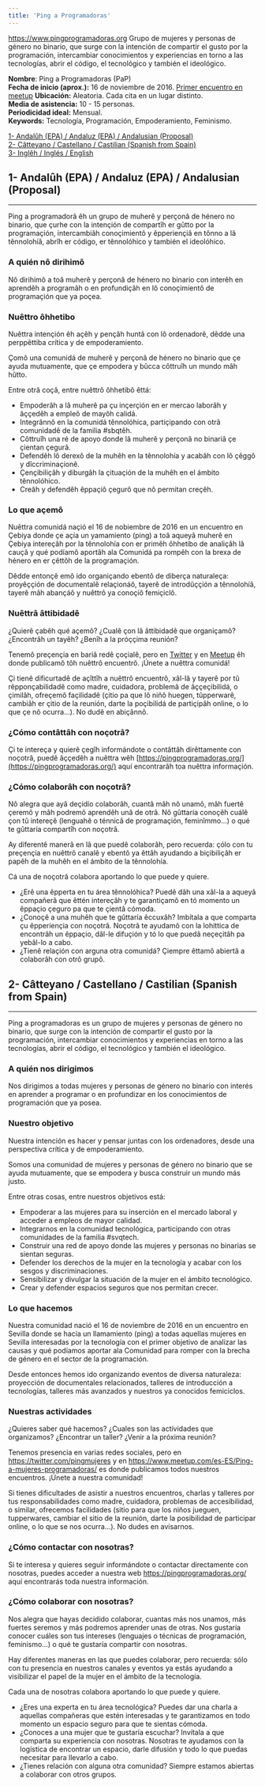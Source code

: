 ```yaml
---
title: 'Ping a Programadoras'
---
```


https://www.pingprogramadoras.org
Grupo de mujeres y personas de género no binario, que surge con la intención de compartir el gusto por la programación, intercambiar conocimientos y experiencias en torno a las tecnologías, abrir el código, el tecnológico y también el ideológico.

**Nombre**: Ping a Programadoras (PaP)  
**Fecha de inicio (aprox.):** 16 de noviembre de 2016. [Primer encuentro en meetup](https://www.meetup.com/es-ES/Ping-a-mujeres-programadoras/events/235355872/)
**Ubicación:** Aleatoria. Cada cita en un lugar distinto.  
**Media de asistencia:** 10 - 15 personas.  
**Periodicidad ideal:** Mensual.  
**Keywords:** Tecnología, Programación, Empoderamiento, Feminismo.  

[1- Andalûh (EPA) / Andaluz (EPA) / Andalusian (Proposal)](#-1--andalh-epa--andaluz-epa--andalusian-proposal)  
[2- Câtteyano / Castellano / Castilian (Spanish from Spain)](#-2--ctteyano--castellano--castilian-spanish-from-spain)  
[3- Inglêh / Inglés / English](#-3--inglh--ingls--english)  



## 1- Andalûh (EPA) / Andaluz (EPA) / Andalusian (Proposal)
-----------------------------------------------------

Ping a programadorâ êh un grupo de muherê y perçonâ de hénero no binario, que çurhe con la intençión de compartîh er gûtto por la programaçión, intercambiâh conoçimientô y êpperiençiâ en tônno a lâ tênnolohíâ, abrîh er código, er tênnolóhico y también el ideolóhico.

### A quién nô dirihimô

Nô dirihimô a toâ muherê y perçonâ de hénero no binario con interêh en aprendêh a programâh o en profundiçâh en lô conoçimientô de programaçión que ya poçea.

### Nuêttro ôhhetibo

Nuêttra intençión êh açêh y pençâh huntâ con lô ordenadorê, dêdde una perppêttiba crítica y de empoderamiento.

Çomô una comunidá de muherê y perçonâ de hénero no binario que çe ayuda mutuamente, que çe empodera y bûcca côttruîh un mundo mâh hûtto.

Entre otrâ coçâ, entre nuêttrô ôhhetibô êttá:

* Empoderâh a lâ muherê pa çu inçerçión en er mercao laborâh y âççedêh a empleô de mayôh calidá.
* Integrânnô en la comunidá tênnolóhica, partiçipando con otrâ comunidadê de la familia #sbqtêh.
* Côttruîh una ré de apoyo donde lâ muherê y perçonâ no binariâ çe çientan çegurâ.
* Defendêh lô derexô de la muhêh en la tênnolohía y acabâh con lô çêggô y dîccriminaçionê.
* Çençibiliçâh y diburgâh la çituaçión de la muhêh en el ámbito tênnolóhico.
* Creâh y defendêh êppaçiô çegurô que nô permitan creçêh.

### Lo que açemô

Nuêttra comunidá naçió el 16 de nobiembre de 2016 en un encuentro en Çebiya donde çe açía un yamamiento (ping) a toâ aqueyâ muherê en Çebiya intereçâh por la tênnolohía con er primêh ôhhetibo de analiçâh lâ cauçâ y qué podíamô aportâh ala Comunidá pa rompêh con la brexa de hénero en er çêttôh de la programaçión.

Dêdde entonçê emô ido organiçando ebentô de diberça naturaleça: proyêççión de documentalê relaçionáô, tayerê de introdûççión a tênnolohíâ, tayerê mâh abançáô y nuêttrô ya conoçíô femiçiclô.

### Nuêttrâ âttibidadê

¿Quierê çabêh qué açemô? ¿Cualê çon lâ âttibidadê que organiçamô? ¿Encontrâh un tayêh? ¿Benîh a la próççima reunión?

Tenemô preçençia en bariâ redê çoçialê, pero en [Twitter](https://twitter.com/pingmujeres) y en [Meetup](https://www.meetup.com/es-ES/Ping-a-mujeres-programadoras/) êh donde publicamô tôh nuêttrô encuentrô. ¡Únete a nuêttra comunidá!

Çi tienê dificurtadê de açîttîh a nuêttrô encuentrô, xâl-lâ y tayerê por tû rêpponçabilidadê como madre, cuidadora, problemâ de âççeçibilidá, o çimilâh, ofreçemô façilidadê (çitio pa que lô niñô huegen, tûpperwarê, cambiâh er çitio de la reunión, darte la poçibilidá de partiçipâh online, o lo que çe nô ocurra...). No dudê en abiçânnô.

### ¿Cómo contâttâh con noçotrâ?

Çi te intereça y quierê çegîh informándote o contâttâh dirêttamente con noçotrâ, puedê âççedêh a nuêttra wêh [https://pingprogramadoras.org/](https://pingprogramadoras.org/) aquí encontrarâh toa nuêttra informaçión.

### ¿Cómo colaborâh con noçotrâ?

Nô alegra que ayâ deçidío colaborâh, cuantâ mâh nô unamô, mâh fuertê çeremô y mâh podremô aprendêh unâ de otrâ. Nô gûttaría conoçêh cuálê çon tû intereçê (lenguahê o ténnicâ de programaçión, feminîmmo…) o qué te gûttaría compartîh con noçotrâ.

Ay diferentê manerâ en lâ que puedê colaborâh, pero recuerda: çólo con tu preçençia en nuêttrô canalê y ebentô ya êttâh ayudando a biçibiliçâh er papêh de la muhêh en el ámbito de la tênnolohía.

Cá una de noçotrâ colabora aportando lo que puede y quiere.

* ¿Erê una êpperta en tu área tênnolóhica? Puedê dâh una xâl-la a aqueyâ compañerâ que êttén intereçâh y te garantiçamô en tó momento un êppaçio çeguro pa que te çientâ cómoda.
* ¿Conoçê a una muhêh que te gûttaría êccuxâh? Imbítala a que comparta çu êpperiençia con noçotrâ. Noçotrâ te ayudamô con la lohíttica de encontrâh un êppaçio, dâl-le difuçión y tó lo que puedâ neçeçitâh pa yebâl-lo a cabo.
* ¿Tienê relaçión con arguna otra comunidá? Çiempre êttamô abiertâ a colaborâh con otrô grupô.

## 2- Câtteyano / Castellano / Castilian (Spanish from Spain)
--------------------------------------------------------

Ping a programadoras es un grupo de mujeres y personas de género no binario, que surge con la intención de compartir el gusto por la programación, intercambiar conocimientos y experiencias en torno a las tecnologías, abrir el código, el tecnológico y también el ideológico.

### A quién nos dirigimos

Nos dirigimos a todas mujeres y personas de género no binario con interés en aprender a programar o en profundizar en los conocimientos de programación que ya posea.

### Nuestro objetivo

Nuestra intención es hacer y pensar juntas con los ordenadores, desde una perspectiva crítica y de empoderamiento.

Somos una comunidad de mujeres y personas de género no binario que se ayuda mutuamente, que se empodera y busca construir un mundo más justo.

Entre otras cosas, entre nuestros objetivos está:

* Empoderar a las mujeres para su inserción en el mercado laboral y acceder a empleos de mayor calidad.
* Integrarnos en la comunidad tecnológica, participando con otras comunidades de la familia #svqtech.
* Construir una red de apoyo donde las mujeres y personas no binarias se sientan seguras.
* Defender los derechos de la mujer en la tecnología y acabar con los sesgos y discriminaciones.
* Sensibilizar y divulgar la situación de la mujer en el ámbito tecnológico.
* Crear y defender espacios seguros que nos permitan crecer.

### Lo que hacemos

Nuestra comunidad nació el 16 de noviembre de 2016 en un encuentro en Sevilla donde se hacía un llamamiento (ping) a todas aquellas mujeres en Sevilla interesadas por la tecnología con el primer objetivo de analizar las causas y qué podíamos aportar ala Comunidad para romper con la brecha de género en el sector de la programación.

Desde entonces hemos ido organizando eventos de diversa naturaleza: proyección de documentales relacionados, talleres de introducción a tecnologías, talleres más avanzados y nuestros ya conocidos femiciclos.

### Nuestras actividades

¿Quieres saber qué hacemos? ¿Cuales son las actividades que organizamos? ¿Encontrar un taller? ¿Venir a la próxima reunión?

Tenemos presencia en varias redes sociales, pero en https://twitter.com/pingmujeres y en https://www.meetup.com/es-ES/Ping-a-mujeres-programadoras/ es donde publicamos todos nuestros encuentros. ¡Únete a nuestra comunidad!

Si tienes dificultades de asistir a nuestros encuentros, charlas y talleres por tus responsabilidades como madre, cuidadora, problemas de accesibilidad, o similar, ofrecemos facilidades (sitio para que los niños jueguen, tupperwares, cambiar el sitio de la reunión, darte la posibilidad de participar online, o lo que se nos ocurra...). No dudes en avisarnos.

### ¿Cómo contactar con nosotras?

Si te interesa y quieres seguir informándote o contactar directamente con nosotras, puedes acceder a nuestra web https://pingprogramadoras.org/ aquí encontrarás toda nuestra información.

### ¿Cómo colaborar con nosotras?

Nos alegra que hayas decidido colaborar, cuantas más nos unamos, más fuertes seremos y más podremos aprender unas de otras. Nos gustaría conocer cuáles son tus intereses (lenguajes o técnicas de programación, feminismo…) o qué te gustaría compartir con nosotras.

Hay diferentes maneras en las que puedes colaborar, pero recuerda: sólo con tu presencia en nuestros canales y eventos ya estás ayudando a visibilizar el papel de la mujer en el ámbito de la tecnología.

Cada una de nosotras colabora aportando lo que puede y quiere.

* ¿Eres una experta en tu área tecnológica? Puedes dar una charla a aquellas compañeras que estén interesadas y te garantizamos en todo momento un espacio seguro para que te sientas cómoda.
* ¿Conoces a una mujer que te gustaría escuchar? Invítala a que comparta su experiencia con nosotras. Nosotras te ayudamos con la logística de encontrar un espacio, darle difusión y todo lo que puedas necesitar para llevarlo a cabo.
* ¿Tienes relación con alguna otra comunidad? Siempre estamos abiertas a colaborar con otros grupos.
